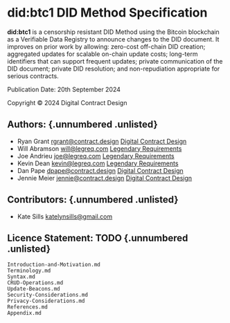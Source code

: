 # did:btc1 DID Method Specification

**did:btc1** is a censorship resistant DID Method using the Bitcoin blockchain as a Verifiable Data Registry to announce changes to the DID document.
It improves on prior work by allowing: zero-cost off-chain DID creation; aggregated updates for scalable on-chain update costs; long-term identifiers that can support frequent updates; private communication of the DID document; private DID resolution; and non-repudiation appropriate for serious contracts.

Publication Date: 20th September 2024

Copyright &copy; 2024 Digital Contract Design

## Authors: {.unnumbered .unlisted}

- Ryan Grant <rgrant@contract.design> [Digital Contract Design](https://contract.design/)
- Will Abramson <will@legreq.com> [Legendary Requirements](legreq.com)
- Joe Andrieu <joe@legreq.com> [Legendary Requirements](legreq.com)
- Kevin Dean <kevin@legreq.com> [Legendary Requirements](legreq.com)
- Dan Pape <dpape@contract.design> [Digital Contract Design](https://contract.design/)
- Jennie Meier <jennie@contract.design> [Digital Contract Design](https://contract.design/)

## Contributors: {.unnumbered .unlisted}

- Kate Sills <katelynsills@gmail.com> 

## Licence Statement: TODO {.unnumbered .unlisted}

```{.include}
Introduction-and-Motivation.md
Terminology.md
Syntax.md
CRUD-Operations.md
Update-Beacons.md
Security-Considerations.md
Privacy-Considerations.md
References.md
Appendix.md
```
